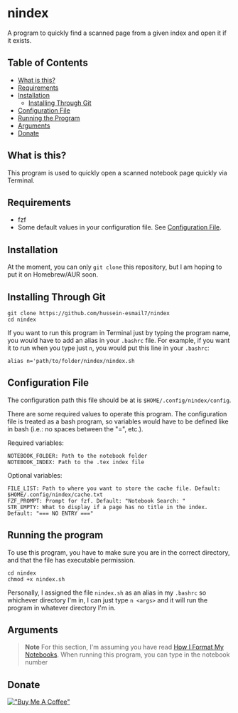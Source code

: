# nindex
A program to quickly find a scanned page from a given index and open it if it exists.

## Table of Contents
- [What is this?](#what-is-this)
- [Requirements](#requirements)
- [Installation](#installation)
    - [Installing Through Git](#installing-through-git)
- [Configuration File](#configuration-file)
- [Running the Program](#running-the-program)
- [Arguments](#arguments)
- [Donate](#donate)

## What is this?
This program is used to quickly open a scanned notebook page quickly via
Terminal.

## Requirements
- fzf
- Some default values in your configuration file. See [Configuration File](#configuration-file).

## Installation
At the moment, you can only `git clone` this repository, but I am hoping to put
it on Homebrew/AUR soon.

## Installing Through Git
```
git clone https://github.com/hussein-esmail7/nindex
cd nindex
```
If you want to run this program in Terminal just by typing the program name,
you would have to add an alias in your `.bashrc` file. For example, if you want it to run when you type just `n`, you would put this line in your `.bashrc`:
```
alias n='path/to/folder/nindex/nindex.sh
```

## Configuration File
The configuration path this file should be at is `$HOME/.config/nindex/config`.

There are some required values to operate this program. The configuration file
is treated as a bash program, so variables would have to be defined like in
bash (i.e.: no spaces between the "=", etc.).

Required variables:
```
NOTEBOOK_FOLDER: Path to the notebook folder
NOTEBOOK_INDEX: Path to the .tex index file
```

Optional variables:
```
FILE_LIST: Path to where you want to store the cache file. Default: $HOME/.config/nindex/cache.txt
FZF_PROMPT: Prompt for fzf. Default: "Notebook Search: "
STR_EMPTY: What to display if a page has no title in the index. Default: "=== NO ENTRY ==="
```

## Running the program
To use this program, you have to make sure you are in the correct directory,
and that the file has executable permission.
```
cd nindex
chmod +x nindex.sh
```

Personally, I assigned the file `nindex.sh` as an alias in my `.bashrc`
so whichever directory I'm in, I can just type `n <args>` and it will run the program in whatever directory I'm in.

## Arguments
> **Note**
> For this section, I'm assuming you have read [How I Format My Notebooks](#how-i-format-my-notebooks).
When running this program, you can type in the notebook number


## Donate
[!["Buy Me A Coffee"](https://www.buymeacoffee.com/assets/img/custom_images/orange_img.png)](https://www.buymeacoffee.com/husseinesmail)
